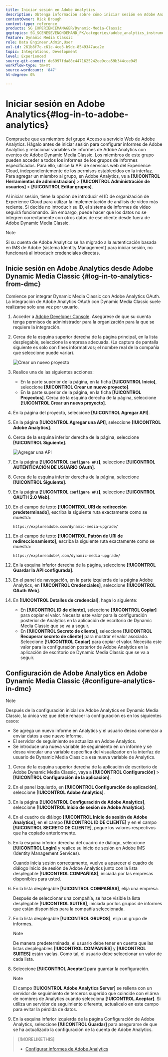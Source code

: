 ```yaml
---
title: Iniciar sesión en Adobe Analytics
description: Obtenga información sobre cómo iniciar sesión en Adobe Analytics desde Adobe Dynamic Media Classic.
contentOwner: Rick Brough
content-type: reference
products: SG_EXPERIENCEMANAGER/Dynamic-Media-Classic
geptopics: SG_SCENESEVENONDEMAND_PK/categories/adobe_analytics_instrumentation_kit
feature: Dynamic Media Classic
role: Data Engineer,Admin,User
exl-id: 261b8f7c-c61c-4ce3-b9dc-8549347aca2e
topic: Integrations, Development
level: Experienced
source-git-commit: de6997fda88c4471625242ee9cca59b344cee945
workflow-type: tm+mt
source-wordcount: '847'
ht-degree: 0%

---
```


# Iniciar sesión en Adobe Analytics{#log-in-to-adobe-analytics}

Compruebe que es miembro del grupo Acceso a servicio Web de Adobe Analytics. Hágalo antes de iniciar sesión para configurar informes de Adobe Analytics y relacionar variables de informes de Adobe Analytics con eventos de Adobe Dynamic Media Classic. Los miembros de este grupo pueden acceder a todos los informes de los grupos de informes especificados. Para ello, utilice la API de servicios web del Experience Cloud, independientemente de los permisos establecidos en la interfaz. Para agregar un miembro al grupo, en Adobe Analytics, ve a **[!UICONTROL Herramientas de administración]** > **[!UICONTROL Administración de usuarios]** > **[!UICONTROL Editar grupos]**.

Al iniciar sesión, tiene la opción de introducir el ID de organización de Experience Cloud para utilizar la implementación de análisis de vídeo más reciente. Si decide no introducir su ID, el sistema de informes de vídeo seguirá funcionando. Sin embargo, puede hacer que los datos no se integren correctamente con otros datos de ese cliente desde fuera de Adobe Dynamic Media Classic.

>[!NOTE]
>
>Si su cuenta de Adobe Analytics se ha migrado a la autenticación basada en IMS de Adobe (sistema Identity Management) para iniciar sesión, no funcionará al introducir credenciales directas.

## Inicie sesión en Adobe Analytics desde Adobe Dynamic Media Classic {#log-in-to-analytics-from-dmc}

Comience por integrar Dynamic Media Classic con Adobe Analytics OAuth. La integración de Adobe Analytics OAuth con Dynamic Media Classic suele realizarse solo una vez por usuario.

1. Acceder a [Adobe Developer Console](https://developer.adobe.com/console). Asegúrese de que su cuenta tenga permisos de administrador para la organización para la que se requiere la integración.
1. Cerca de la esquina superior derecha de la página principal, en la lista desplegable, seleccione la empresa adecuada. (La captura de pantalla siguiente es solo con fines informativos; el nombre real de la compañía que seleccione puede variar).

   ![Crear un nuevo proyecto](assets/analytics-oauth1.png)

1. Realice una de las siguientes acciones:

   * En la parte superior de la página, en la ficha **[!UICONTROL Inicio]**, seleccione **[!UICONTROL Crear un nuevo proyecto]**.
   * En la parte superior de la página, en la ficha **[!UICONTROL Proyectos]**. Cerca de la esquina derecha de la página, seleccione **[!UICONTROL Crear un nuevo proyecto]**.

1. En la página del proyecto, seleccione **[!UICONTROL Agregar API]**.
1. En la página **[!UICONTROL Agregar una API]**, seleccione **[!UICONTROL Adobe Analytics]**.
1. Cerca de la esquina inferior derecha de la página, seleccione **[!UICONTROL Siguiente]**.

   ![Agregar una API](assets/analytics-oauth2.png)

1. En la página **[!UICONTROL `Configure API`]**, seleccione **[!UICONTROL AUTENTICACIÓN DE USUARIO OAuth]**.
1. Cerca de la esquina inferior derecha de la página, seleccione **[!UICONTROL Siguiente]**.
1. En la página **[!UICONTROL `Configure API`]**, seleccione **[!UICONTROL OAUTH 2.0 Web]**.
1. En el campo de texto **[!UICONTROL URI de redirección predeterminado]**, escriba la siguiente ruta exactamente como se muestra:

   `https://exploreadobe.com/dynamic-media-upgrade/`

1. En el campo de texto **[!UICONTROL Patrón de URI de redireccionamiento]**, escriba la siguiente ruta exactamente como se muestra:

   `https://exploreadobe\.com/dynamic-media-upgrade/`

1. En la esquina inferior derecha de la página, seleccione **[!UICONTROL Guardar la API configurada]**.
1. En el panel de navegación, en la parte izquierda de la página Adobe Analytics, en **[!UICONTROL Credenciales]**, seleccione **[!UICONTROL OAuth Web]**.
1. En **[!UICONTROL Detalles de credencial]**, haga lo siguiente:
   * En **[!UICONTROL ID de cliente]**, seleccione **[!UICONTROL Copiar]** para copiar el valor. Necesita este valor para la configuración posterior de Analytics en la aplicación de escritorio de Dynamic Media Classic que se va a seguir.
   * En **[!UICONTROL Secreto de cliente]**, seleccione **[!UICONTROL Recuperar secreto de cliente]** para mostrar el valor asociado. Seleccione **[!UICONTROL Copiar]** para copiar el valor. Necesita este valor para la configuración posterior de Adobe Analytics en la aplicación de escritorio de Dynamic Media Classic que se va a seguir.

## Configuración de Adobe Analytics en Adobe Dynamic Media Classic {#configure-analytics-in-dmc}

>[!NOTE]
>
>Después de la configuración inicial de Adobe Analytics en Dynamic Media Classic, la única vez que debe rehacer la configuración es en los siguientes casos:
>
>* Se agrega un nuevo informe en Analytics y el usuario desea comenzar a enviar datos a ese nuevo informe.
>* El servidor de seguimiento se actualiza en Adobe Analytics.
>* Se introduce una nueva variable de seguimiento en un informe y se desea vincular una variable específica del visualizador en la interfaz de usuario de Dynamic Media Classic a esa nueva variable de Analytics.
>

1. Cerca de la esquina superior derecha de la aplicación de escritorio de Adobe Dynamic Media Classic, vaya a **[!UICONTROL Configuración]** > **[!UICONTROL Configuración de la aplicación]**.
1. En el panel izquierdo, en **[!UICONTROL Configuración de aplicación]**, seleccione **[!UICONTROL Adobe Analytics]**.
1. En la página **[!UICONTROL Configuración de Adobe Analytics]**, seleccione **[!UICONTROL Inicio de sesión de Adobe Analytics]**.
1. En el cuadro de diálogo **[!UICONTROL Inicio de sesión de Adobe Analytics]**, en el campo **[!UICONTROL ID DE CLIENTE]** y en el campo **[!UICONTROL SECRETO DE CLIENTE]**, pegue los valores respectivos que ha copiado anteriormente.
1. En la esquina inferior derecha del cuadro de diálogo, seleccione **[!UICONTROL Login]** y realice su inicio de sesión en Adobe IMS (Identity Management Services).

   Cuando inicia sesión correctamente, vuelve a aparecer el cuadro de diálogo Inicio de sesión de Adobe Analytics junto con la lista desplegable **[!UICONTROL COMPAÑÍAS]**, iniciada por las empresas disponibles para usted.

1. En la lista desplegable **[!UICONTROL COMPAÑÍAS]**, elija una empresa.

   Después de seleccionar una compañía, se hace visible la lista desplegable **[!UICONTROL SUITES]**, iniciada por los grupos de informes que están disponibles para la compañía seleccionada.

1. En la lista desplegable **[!UICONTROL GRUPOS]**, elija un grupo de informes.

   >[!NOTE]
   >
   >De manera predeterminada, el usuario debe tener en cuenta que las listas desplegables **[!UICONTROL COMPANIES]** y **[!UICONTROL SUITES]** están vacías. Como tal, el usuario debe seleccionar un valor de cada lista.

1. Seleccione **[!UICONTROL Aceptar]** para guardar la configuración.

   >[!NOTE]
   >
   >El campo **[!UICONTROL Adobe Analytics Server]** se rellena con un servidor de seguimiento de terceros sugerido que coincide con el área de nombres de Analytics cuando selecciona **[!UICONTROL Aceptar]**. Si utiliza un servidor de seguimiento diferente, actualícelo en este campo para evitar la pérdida de datos.

1. En la esquina inferior izquierda de la página Configuración de Adobe Analytics, seleccione **[!UICONTROL Guardar]** para asegurarse de que se ha actualizado la configuración de la cuenta de Adobe Analytics.

>[!MORELIKETHIS]
>
>* [Configurar informes de Adobe Analytics](configuring-analytics-reports.md#configuring_adobe_analytics_reports)

